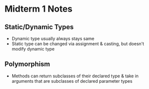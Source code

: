 # Midterm 1 Notes

## Static/Dynamic Types
* Dynamic type usually always stays same
* Static type can be changed via assignment & casting, but doesn't modify dynamic type

## Polymorphism
* Methods can return subclasses of their declared type & take in arguments that are subclasses of declared parameter types
